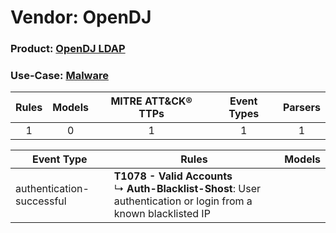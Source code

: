Vendor: OpenDJ
==============
### Product: [OpenDJ LDAP](../ds_opendj_opendj_ldap.md)
### Use-Case: [Malware](../../../../UseCases/uc_malware.md)

| Rules | Models | MITRE ATT&CK® TTPs | Event Types | Parsers |
|:-----:|:------:|:------------------:|:-----------:|:-------:|
|   1   |   0    |         1          |      1      |    1    |

| Event Type    | Rules    | Models |
| ---- | ---- | ------ |
| authentication-successful | <b>T1078 - Valid Accounts</b><br> ↳ <b>Auth-Blacklist-Shost</b>: User authentication or login from a known blacklisted IP |        |